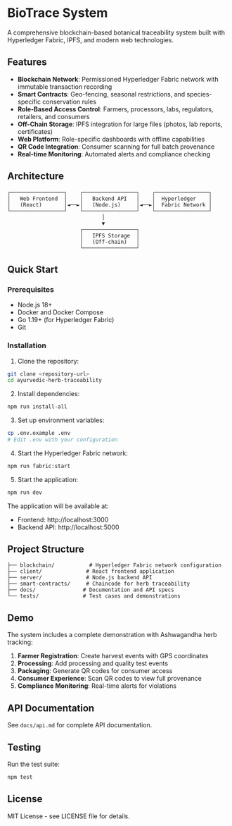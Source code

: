 # BioTrace System

A comprehensive blockchain-based botanical traceability system built with Hyperledger Fabric, IPFS, and modern web technologies.

## Features

- **Blockchain Network**: Permissioned Hyperledger Fabric network with immutable transaction recording
- **Smart Contracts**: Geo-fencing, seasonal restrictions, and species-specific conservation rules
- **Role-Based Access Control**: Farmers, processors, labs, regulators, retailers, and consumers
- **Off-Chain Storage**: IPFS integration for large files (photos, lab reports, certificates)
- **Web Platform**: Role-specific dashboards with offline capabilities
- **QR Code Integration**: Consumer scanning for full batch provenance
- **Real-time Monitoring**: Automated alerts and compliance checking

## Architecture

```
┌─────────────────┐    ┌─────────────────┐    ┌─────────────────┐
│   Web Frontend  │    │   Backend API   │    │  Hyperledger    │
│   (React)       │◄──►│   (Node.js)     │◄──►│  Fabric Network │
└─────────────────┘    └─────────────────┘    └─────────────────┘
                              │
                              ▼
                       ┌─────────────────┐
                       │   IPFS Storage  │
                       │   (Off-chain)   │
                       └─────────────────┘
```

## Quick Start

### Prerequisites

- Node.js 18+
- Docker and Docker Compose
- Go 1.19+ (for Hyperledger Fabric)
- Git

### Installation

1. Clone the repository:
```bash
git clone <repository-url>
cd ayurvedic-herb-traceability
```

2. Install dependencies:
```bash
npm run install-all
```

3. Set up environment variables:
```bash
cp .env.example .env
# Edit .env with your configuration
```

4. Start the Hyperledger Fabric network:
```bash
npm run fabric:start
```

5. Start the application:
```bash
npm run dev
```

The application will be available at:
- Frontend: http://localhost:3000
- Backend API: http://localhost:5000

## Project Structure

```
├── blockchain/           # Hyperledger Fabric network configuration
├── client/              # React frontend application
├── server/              # Node.js backend API
├── smart-contracts/     # Chaincode for herb traceability
├── docs/               # Documentation and API specs
└── tests/              # Test cases and demonstrations
```

## Demo

The system includes a complete demonstration with Ashwagandha herb tracking:

1. **Farmer Registration**: Create harvest events with GPS coordinates
2. **Processing**: Add processing and quality test events
3. **Packaging**: Generate QR codes for consumer access
4. **Consumer Experience**: Scan QR codes to view full provenance
5. **Compliance Monitoring**: Real-time alerts for violations

## API Documentation

See `docs/api.md` for complete API documentation.

## Testing

Run the test suite:
```bash
npm test
```

## License

MIT License - see LICENSE file for details.
